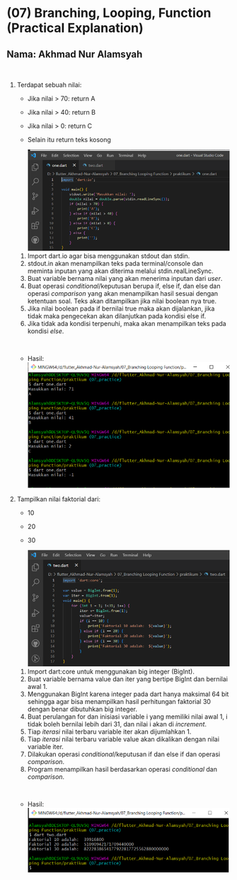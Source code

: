 # **(07) Branching, Looping, Function (Practical Explanation)**

## Nama: Akhmad Nur Alamsyah

&nbsp;

1. Terdapat sebuah nilai:

    * Jika nilai > 70: return A
    * Jika nilai > 40: return B
    * Jika nilai > 0: return C
    * Selain itu return teks kosong

      <img src='screenshot/one_code.png'>

    1. Import dart.io agar bisa menggunakan stdout dan stdin.
    2. stdout.in akan menampilkan teks pada terminal/console dan meminta inputan yang akan diterima melalui stdin.realLineSync.
    3. Buat variable bernama nilai yang akan menerima inputan dari *user*.
    4. Buat operasi *conditional*/keputusan berupa if, else if, dan else dan operasi *comparison* yang akan menampilkan hasil sesuai dengan ketentuan soal. Teks akan ditampilkan jika nilai boolean nya true.
    5. Jika nilai boolean pada if bernilai true maka akan dijalankan, jika tidak maka pengecekan akan dilanjutkan pada kondisi else if.
    6. Jika tidak ada kondisi terpenuhi, maka akan menampilkan teks pada kondisi *else*.

    &nbsp; 
    
    * Hasil:
      <img src='screenshot/one.png'>

2. Tampilkan nilai faktorial dari:

    * 10
    * 20
    * 30

      <img src='screenshot/two_code.png'>

    1. Import dart:core untuk menggunakan big integer (BigInt).
    2. Buat variable bernama value dan iter yang bertipe BigInt dan bernilai awal 1.
    3. Menggunakan BigInt karena integer pada dart hanya maksimal 64 bit sehingga agar bisa menampilkan hasil perhitungan faktorial 30 dengan benar dibutuhkan big integer.
    4. Buat perulangan for dan inisiasi variable i yang memiliki nilai awal 1, i tidak boleh bernilai lebih dari 31, dan nilai i akan di *increment*.
    5. Tiap *iterasi* nilai terbaru variable iter akan dijumlahkan 1.
    6. Tiap *iterasi* nilai terbaru variable value akan  dikalikan dengan nilai variable iter.
    7. Dilakukan operasi *conditional*/keputusan if dan else if dan operasi *comparison*.
    8. Program menampilkan hasil berdasarkan operasi *conditional* dan *comparison*.

    &nbsp;

    * Hasil:
      <img src='screenshot/two.png'>